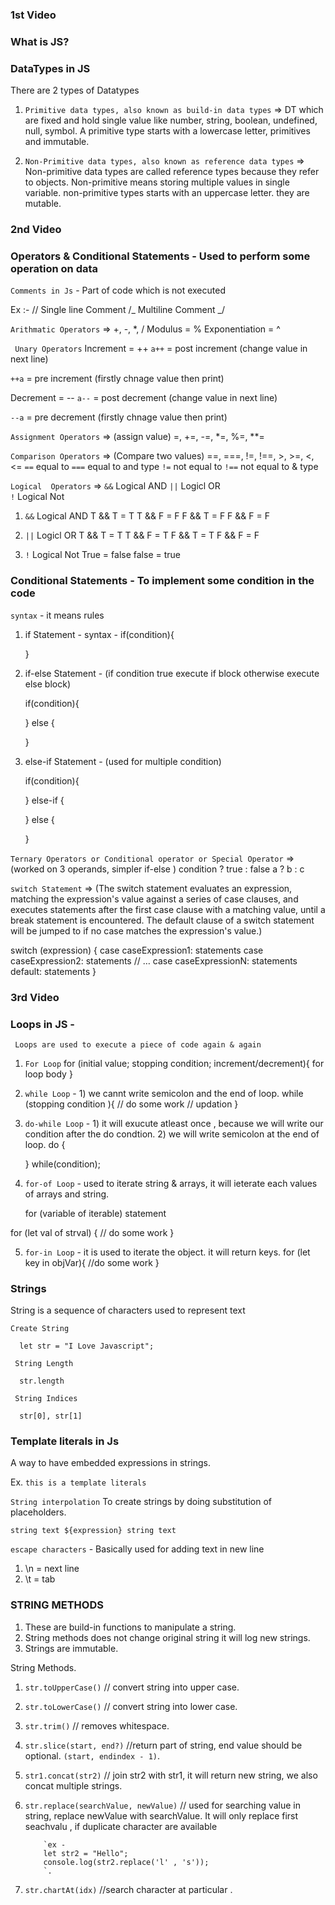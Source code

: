 ### 1st Video

### What is JS?

### DataTypes in JS

There are 2 types of Datatypes

1.  `Primitive data types, also known as build-in data types` => DT which are fixed and hold single value like number, string, boolean, undefined, null, symbol. A primitive type starts with a lowercase letter, primitives and immutable.

2.  `Non-Primitive data types, also known as reference data types` => Non-primitive data types are called reference types because they refer to objects. Non-primitive means storing multiple values in single variable. non-primitive types starts with an uppercase letter. they are mutable.

### 2nd Video

### Operators & Conditional Statements - Used to perform some operation on data

`Comments in Js` - Part of code which is not executed

Ex :-
// Single line Comment
/_ Multiline Comment _/

`Arithmatic Operators` =>
+, -, \*, /
Modulus = %
Exponentiation = ^

` Unary Operators`
Increment = ++
`a++` = post increment (change value in next line)

`++a` = pre increment (firstly chnage value then print)

Decrement = --
`a--` = post decrement (change value in next line)

`--a` = pre decrement (firstly chnage value then print)

`Assignment Operators` => (assign value)
=, +=, -=, \*=, %=, \*\*=

`Comparison Operators` => (Compare two values)
==, ===, !=, !==, >, >=, <, <=
`==` equal to
`===` equal to and type
`!=` not equal to
`!==` not equal to & type

`Logical  Operators` =>
`&&` Logical AND
`||` Logicl OR  
 `!` Logical Not

1.  `&&` Logical AND
    T && T = T
    T && F = F
    F && T = F
    F && F = F

2.  `||` Logicl OR
    T && T = T
    T && F = T
    F && T = T
    F && F = F

3) `!` Logical Not
   True = false
   false = true

### Conditional Statements - To implement some condition in the code

`syntax` - it means rules

1. if Statement -
   syntax -
   if(condition){

   }

2. if-else Statement - (if condition true execute if block otherwise execute else block)

   if(condition){

   } else {

   }

3. else-if Statement - (used for multiple condition)

   if(condition){

   } else-if {

   } else {

   }

`Ternary Operators or Conditional operator or Special Operator` => (worked on 3 operands, simpler if-else )
condition ? true : false
a ? b : c

`switch Statement` => (The switch statement evaluates an expression, matching the expression's value against a series of case clauses, and executes statements after the first case clause with a matching value, until a break statement is encountered. The default clause of a switch statement will be jumped to if no case matches the expression's value.)

switch (expression) {
case caseExpression1:
statements
case caseExpression2:
statements
// …
case caseExpressionN:
statements
default:
statements
}

### 3rd Video

### Loops in JS -

     Loops are used to execute a piece of code again & again

1. `For Loop`
   for (initial value; stopping condition; increment/decrement){
   for loop body
   }

2. `while Loop` - 1) we cannt write semicolon and the end of loop.
   while (stopping condition ){
   // do some work
   // updation
   }

3. `do-while Loop` - 1) it will exucute atleast once , because we will write our condition after the do condtion. 2) we will write semicolon at the end of loop.
   do {

   } while(condition);

4. `for-of Loop` - used to iterate string & arrays, it will ieterate each values of arrays and string.

   for (variable of iterable)
   statement

for (let val of strval) {
// do some work
}

5. `for-in Loop` - it is used to iterate the object. it will return keys.
   for (let key in objVar){
   //do some work
   }

### Strings

String is a sequence of characters used to represent text

`Create String`

      let str = "I Love Javascript";

` String Length`

      str.length

` String Indices`

      str[0], str[1]

### Template literals in Js

A way to have embedded expressions in strings.

Ex. `this is a template literals`

`String interpolation`
To create strings by doing substitution of placeholders.

`string text ${expression} string text`

`escape characters` - Basically used for adding text in new line

1.  \n = next line
2.  \t = tab

### STRING METHODS

1.  These are build-in functions to manipulate a string.
2.  String methods does not change original string it will log new strings.
3.  Strings are immutable.

String Methods. 
1.  `str.toUpperCase()` // convert string into upper case.
   
2.  `str.toLowerCase()` // convert string into lower case.
   
3.  `str.trim()` // removes whitespace.
   
4.  `str.slice(start, end?)` //return part of string, end value should be optional. `(start, endindex - 1)`.
   
5.  `str1.concat(str2)` // join str2 with str1, it will return new string, we also concat multiple strings.
   
6.  `str.replace(searchValue, newValue)` // used for searching value in string, replace newValue with searchValue. It will only replace first seachvalu , if duplicate character are available

            `ex -
            let str2 = "Hello";
            console.log(str2.replace('l' , 's'));
            `.

7.  `str.chartAt(idx)` //search character at particular .
